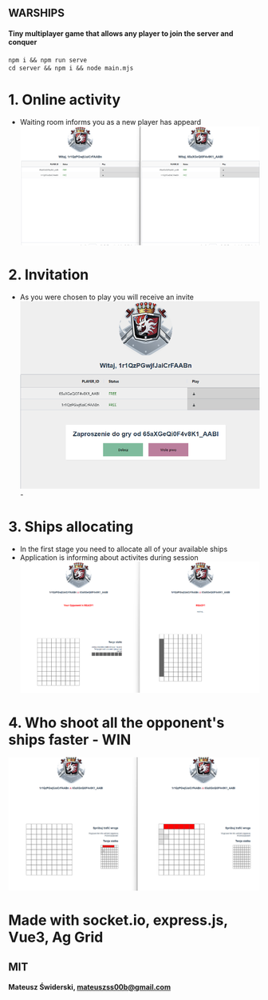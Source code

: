 ## WARSHIPS
#### Tiny multiplayer game that allows any player to join the server and conquer
````
npm i && npm run serve
cd server && npm i && node main.mjs
````
# 1. Online activity
- Waiting room informs you as a new player has appeard
![img.png](img.png)

# 2. Invitation 
- As you were chosen to play you will receive an invite
![img_1.png](img_1.png)- 

# 3. Ships allocating
- In the first stage you need to allocate all of your available ships
- Application is informing about activites during session
![img_2.png](img_2.png)
# 4. Who shoot all the opponent's ships faster - WIN
![img_3.png](img_3.png)

# Made with socket.io, express.js, Vue3, Ag Grid
## MIT
#### Mateusz Świderski, mateuszss00b@gmail.com